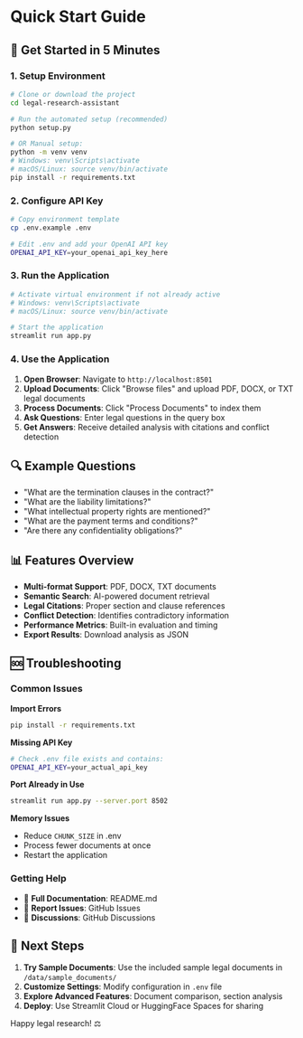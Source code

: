 # Quick Start Guide

## 🚀 Get Started in 5 Minutes

### 1. Setup Environment

```bash
# Clone or download the project
cd legal-research-assistant

# Run the automated setup (recommended)
python setup.py

# OR Manual setup:
python -m venv venv
# Windows: venv\Scripts\activate
# macOS/Linux: source venv/bin/activate
pip install -r requirements.txt
```

### 2. Configure API Key

```bash
# Copy environment template
cp .env.example .env

# Edit .env and add your OpenAI API key
OPENAI_API_KEY=your_openai_api_key_here
```

### 3. Run the Application

```bash
# Activate virtual environment if not already active
# Windows: venv\Scripts\activate  
# macOS/Linux: source venv/bin/activate

# Start the application
streamlit run app.py
```

### 4. Use the Application

1. **Open Browser**: Navigate to `http://localhost:8501`
2. **Upload Documents**: Click "Browse files" and upload PDF, DOCX, or TXT legal documents
3. **Process Documents**: Click "Process Documents" to index them
4. **Ask Questions**: Enter legal questions in the query box
5. **Get Answers**: Receive detailed analysis with citations and conflict detection

## 🔍 Example Questions

- "What are the termination clauses in the contract?"
- "What are the liability limitations?"  
- "What intellectual property rights are mentioned?"
- "What are the payment terms and conditions?"
- "Are there any confidentiality obligations?"

## 📊 Features Overview

- **Multi-format Support**: PDF, DOCX, TXT documents
- **Semantic Search**: AI-powered document retrieval
- **Legal Citations**: Proper section and clause references
- **Conflict Detection**: Identifies contradictory information
- **Performance Metrics**: Built-in evaluation and timing
- **Export Results**: Download analysis as JSON

## 🆘 Troubleshooting

### Common Issues

**Import Errors**
```bash
pip install -r requirements.txt
```

**Missing API Key**
```bash
# Check .env file exists and contains:
OPENAI_API_KEY=your_actual_api_key
```

**Port Already in Use**
```bash
streamlit run app.py --server.port 8502
```

**Memory Issues**
- Reduce `CHUNK_SIZE` in .env
- Process fewer documents at once
- Restart the application

### Getting Help

- 📖 **Full Documentation**: README.md
- 🐛 **Report Issues**: GitHub Issues
- 💬 **Discussions**: GitHub Discussions

## 🎯 Next Steps

1. **Try Sample Documents**: Use the included sample legal documents in `/data/sample_documents/`
2. **Customize Settings**: Modify configuration in `.env` file
3. **Explore Advanced Features**: Document comparison, section analysis
4. **Deploy**: Use Streamlit Cloud or HuggingFace Spaces for sharing

Happy legal research! ⚖️
